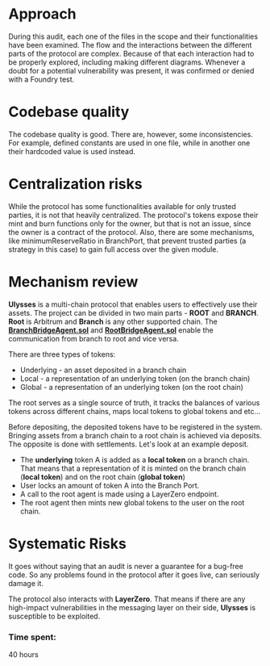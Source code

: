 # Approach

During this audit, each one of the files in the scope and their functionalities have been examined. The flow and the interactions between the different parts of the protocol are complex. Because of that each interaction had to be properly explored, including making different diagrams. Whenever a doubt for a potential vulnerability was present, it was confirmed or denied with a Foundry test.

# Codebase quality

The codebase quality is good. There are, however, some inconsistencies. For example, defined constants are used in one file, while in another one their hardcoded value is used instead.

# Centralization risks

While the protocol has some functionalities available for only trusted parties, it is not that heavily centralized. The protocol's tokens expose their mint and burn functions only for the owner, but that is not an issue, since the owner is a contract of the protocol. Also, there are some mechanisms, like minimumReserveRatio in BranchPort, that prevent trusted parties (a strategy in this case) to gain full access over the given module.

# Mechanism review

**Ulysses** is a multi-chain protocol that enables users to effectively use their assets. The project can be divided in two main parts - **ROOT** and **BRANCH**. **Root** is Arbitrum and **Branch** is any other supported chain. The [**BranchBridgeAgent.sol**](https://github.com/code-423n4/2023-09-maia/blob/main/src/BranchBridgeAgent.sol) and [**RootBridgeAgent.sol**](https://github.com/code-423n4/2023-09-maia/blob/main/src/RootBridgeAgent.sol) enable the communication from branch to root and vice versa. 

There are three types of tokens: 
 - Underlying - an asset deposited in a branch chain
 - Local - a representation of an underlying token (on the branch chain)
 - Global - a representation of an underlying token (on the root chain)

The root serves as a single source of truth, it tracks the balances of various tokens across different chains, maps local tokens to global tokens and etc...

Before depositing, the deposited tokens have to be registered in the system. Bringing assets from a branch chain to a root chain is achieved via deposits. The opposite is done with settlements. Let's look at an example deposit.

 - The **underlying** token A is added as a **local token** on a branch chain. That means that a representation of it is minted on the branch chain (**local token**) and on the root chain (**global token**)
 - User locks an amount of token A into the Branch Port. 
 - A call to the root agent is made using a LayerZero endpoint. 
 - The root agent then mints new global tokens to the user on the root chain.

# Systematic Risks

It goes without saying that an audit is never a guarantee for a bug-free code. So any problems found in the protocol after it goes live, can seriously damage it.

The protocol also interacts with **LayerZero**. That means if there are any high-impact vulnerabilities in the messaging layer on their side, **Ulysses** is susceptible to be exploited. 
 





### Time spent:
40 hours